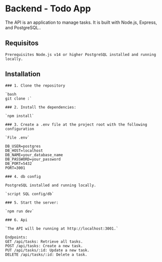 # Backend - Todo App

The API is an application to manage tasks. It is built with Node.js, Express, and PostgreSQL..

## Requisitos

`Prerequisites
Node.js v14 or higher
PostgreSQL installed and running locally.`

## Installation

```
### 1. Clone the repository

`bash
git clone :`

### 2. Install the dependencies:

`npm install`

### 3. Create a .env file at the project root with the following configuration

`File .env`

DB_USER=postgres
DB_HOST=localhost
DB_NAME=your_database_name
DB_PASSWORD=your_password
DB_PORT=5432
PORT=3001

### 4. db config

PostgreSQL installed and running locally.

`script SQL config/db`

### 5. Start the server:

`npm run dev`

### 6. Api

`The API will be running at http://localhost:3001.`

Endpoints:
GET /api/tasks: Retrieve all tasks.
POST /api/tasks: Create a new task.
PUT /api/tasks/:id: Update a new task.
DELETE /api/tasks/:id: Delete a task.



```
